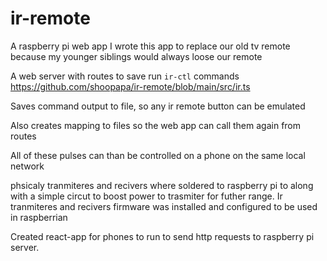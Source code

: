 # ir-remote
A raspberry pi web app 
I wrote this app to replace our old tv remote because my younger siblings would always loose our remote

A web server with routes to save run `ir-ctl` commands 
https://github.com/shoopapa/ir-remote/blob/main/src/ir.ts

Saves command output to file, so any ir remote button can be emulated 

Also creates mapping to files so the web app can call them again from routes

All of these pulses can than be controlled on a phone on the same local network

phsicaly tranmiteres and recivers where soldered to raspberry pi to along with a simple circut to boost power to trasmiter for futher range.
Ir tranmiteres and recivers firmware was installed and configured to be used in raspberrian 

Created react-app for phones to run to send http requests to raspberry pi server.
